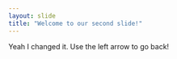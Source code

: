 ```yaml
---
layout: slide
title: "Welcome to our second slide!"
---
```

Yeah I changed it.
Use the left arrow to go back!

